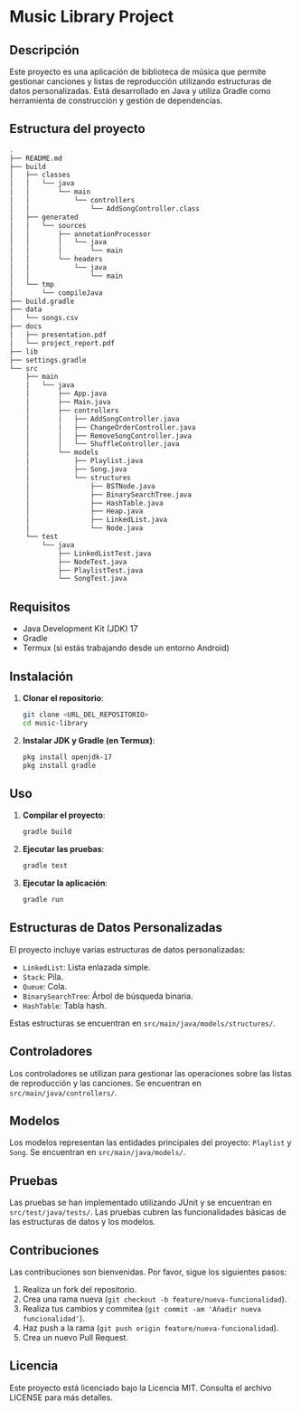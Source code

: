 # Music Library Project

## Descripción

Este proyecto es una aplicación de biblioteca de música que permite gestionar canciones y listas de reproducción utilizando estructuras de datos personalizadas. Está desarrollado en Java y utiliza Gradle como herramienta de construcción y gestión de dependencias.

## Estructura del proyecto

~~~bash 
.
├── README.md
├── build
│   ├── classes
│   │   └── java
│   │       └── main
│   │           └── controllers
│   │               └── AddSongController.class
│   ├── generated
│   │   └── sources
│   │       ├── annotationProcessor
│   │       │   └── java
│   │       │       └── main
│   │       └── headers
│   │           └── java
│   │               └── main
│   └── tmp
│       └── compileJava
├── build.gradle
├── data
│   └── songs.csv
├── docs
│   ├── presentation.pdf
│   └── project_report.pdf
├── lib
├── settings.gradle
└── src
    ├── main
    │   └── java
    │       ├── App.java
    │       ├── Main.java
    │       ├── controllers
    │       │   ├── AddSongController.java
    │       │   ├── ChangeOrderController.java
    │       │   ├── RemoveSongController.java
    │       │   └── ShuffleController.java
    │       └── models
    │           ├── Playlist.java
    │           ├── Song.java
    │           └── structures
    │               ├── BSTNode.java
    │               ├── BinarySearchTree.java
    │               ├── HashTable.java
    │               ├── Heap.java
    │               ├── LinkedList.java
    │               └── Node.java
    └── test
        └── java
            ├── LinkedListTest.java
            ├── NodeTest.java
            ├── PlaylistTest.java
            └── SongTest.java
~~~

## Requisitos

- Java Development Kit (JDK) 17
- Gradle
- Termux (si estás trabajando desde un entorno Android)

## Instalación

1. **Clonar el repositorio**:
   ```bash
   git clone <URL_DEL_REPOSITORIO>
   cd music-library
   ```

2. **Instalar JDK y Gradle (en Termux)**:
   ```bash
   pkg install openjdk-17
   pkg install gradle
   ```

## Uso

1. **Compilar el proyecto**:
   ```bash
   gradle build
   ```

2. **Ejecutar las pruebas**:
   ```bash
   gradle test
   ```

3. **Ejecutar la aplicación**:
   ```bash
   gradle run
   ```

## Estructuras de Datos Personalizadas

El proyecto incluye varias estructuras de datos personalizadas:

- `LinkedList`: Lista enlazada simple.
- `Stack`: Pila.
- `Queue`: Cola.
- `BinarySearchTree`: Árbol de búsqueda binaria.
- `HashTable`: Tabla hash.

Estas estructuras se encuentran en `src/main/java/models/structures/`.

## Controladores

Los controladores se utilizan para gestionar las operaciones sobre las listas de reproducción y las canciones. Se encuentran en `src/main/java/controllers/`.

## Modelos

Los modelos representan las entidades principales del proyecto: `Playlist` y `Song`. Se encuentran en `src/main/java/models/`.

## Pruebas

Las pruebas se han implementado utilizando JUnit y se encuentran en `src/test/java/tests/`. Las pruebas cubren las funcionalidades básicas de las estructuras de datos y los modelos.

## Contribuciones

Las contribuciones son bienvenidas. Por favor, sigue los siguientes pasos:

1. Realiza un fork del repositorio.
2. Crea una rama nueva (`git checkout -b feature/nueva-funcionalidad`).
3. Realiza tus cambios y commitea (`git commit -am 'Añadir nueva funcionalidad'`).
4. Haz push a la rama (`git push origin feature/nueva-funcionalidad`).
5. Crea un nuevo Pull Request.

## Licencia

Este proyecto está licenciado bajo la Licencia MIT. Consulta el archivo LICENSE para más detalles.
```